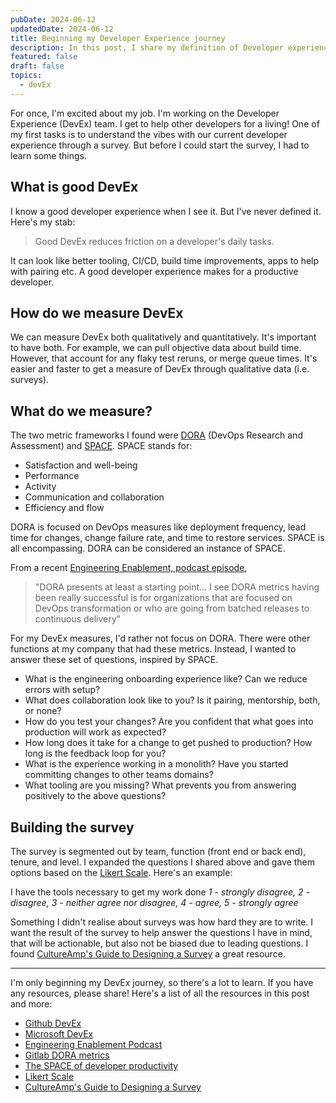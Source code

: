 ```yaml
---
pubDate: 2024-06-12
updatedDate: 2024-06-12
title: Beginning my Developer Experience journey
description: In this post, I share my definition of Developer experience, how we measure it, and what we measure, as well as a note on survey building
featured: false
draft: false
topics:
  - devEx
---
```

For once, I'm excited about my job. I'm working on the Developer Experience (DevEx) team. I get to help other developers for a living! One of my first tasks is to understand the vibes with our current developer experience through a survey. But before I could start the survey, I had to learn some things.

## What is good DevEx
I know a good developer experience when I see it. But I've never defined it. Here's my stab:

> Good DevEx reduces friction on a developer's daily tasks.

It can look like better tooling, CI/CD, build time improvements, apps to help with pairing etc. A good developer experience makes for a productive developer.

## How do we measure DevEx
We can measure DevEx both qualitatively and quantitatively. It's important to have both. For example, we can pull objective data about build time. However, that account for any flaky test reruns, or merge queue times. It's easier and faster to get a measure of DevEx through qualitative data (i.e. surveys).

## What do we measure?
The two metric frameworks I found were [DORA](https://docs.gitlab.com/ee/user/analytics/dora_metrics.html) (DevOps Research and Assessment) and [SPACE](https://queue.acm.org/detail.cfm?id=3454124). SPACE stands for:

- Satisfaction and well-being
- Performance
- Activity
- Communication and collaboration
- Efficiency and flow

 DORA is focused on DevOps measures like deployment frequency, lead time for changes, change failure rate, and time to restore services. SPACE is all encompassing. DORA can be considered an instance of SPACE.

From a recent [Engineering Enablement, podcast episode](https://getdx.com/podcast/dora-space-devex-choosing-framework/), 

> "DORA presents at least a starting point... I see DORA metrics having been really successful is for organizations that are focused on DevOps transformation or who are going from batched releases to continuous delivery"

For my DevEx measures, I'd rather not focus on DORA. There were other functions at my company that had these metrics. Instead, I wanted to answer these set of questions, inspired by SPACE.

- What is the engineering onboarding experience like? Can we reduce errors with setup? 
- What does collaboration look like to you? Is it pairing, mentorship, both, or none?
- How do you test your changes? Are you confident that what goes into production will work as expected?
- How long does it take for a change to get pushed to production? How long is the feedback loop for you?
- What is the experience working in a monolith? Have you started committing changes to other teams domains?
- What tooling are you missing? What prevents you from answering positively to the above questions?

## Building the survey
The survey is segmented out by team, function (front end or back end), tenure, and level. I expanded the questions I shared above and gave them options based on the [Likert Scale](https://en.wikipedia.org/wiki/Likert_scale). Here's an example: 

I have the tools necessary to get my work done
*1 - strongly disagree, 2 - disagree, 3 - neither agree nor disagree, 4 - agree, 5 - strongly agree*

Something I didn't realise about surveys was how hard they are to write. I want the result of the survey to help answer the questions I have in mind, that will be actionable, but also not be biased due to leading questions. I found [CultureAmp's Guide to Designing a Survey](https://support.cultureamp.com/en/articles/7048658-guide-to-designing-a-survey) a great resource.

---

I'm only beginning my DevEx journey, so there's a lot to learn. If you have any resources, please share! Here's a list of all the resources in this post and more:

- [Github DevEx](https://github.blog/2023-06-08-developer-experience-what-is-it-and-why-should-you-care/)
- [Microsoft DevEx](https://microsoft.github.io/code-with-engineering-playbook/developer-experience/)
- [Engineering Enablement Podcast](https://getdx.com/podcast/)
- [Gitlab DORA metrics](https://docs.gitlab.com/ee/user/analytics/dora_metrics.html)
- [The SPACE of developer productivity](https://queue.acm.org/detail.cfm?id=3454124)
- [Likert Scale](https://en.wikipedia.org/wiki/Likert_scale)
- [CultureAmp's Guide to Designing a Survey](https://support.cultureamp.com/en/articles/7048658-guide-to-designing-a-survey)


